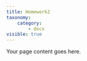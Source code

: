 ```yaml
---
title: Homework2
taxonomy:
    category:
        - docs
visible: true
---
```


Your page content goes here.